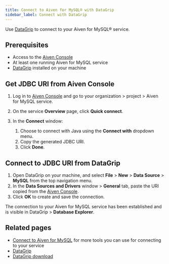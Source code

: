 ```yaml
---
title: Connect to Aiven for MySQL® with DataGrip
sidebar_label: Connect with DataGrip
---
```


Use [DataGrip](https://www.jetbrains.com/datagrip/) to connect to your Aiven for MySQL® service.

## Prerequisites

- Access to the [Aiven Console](https://console.aiven.io/)
- At least one running Aiven for MySQL service
- [DataGrip](https://www.jetbrains.com/datagrip/download/) installed on your machine

## Get JDBC URI from Aiven Console

1. Log in to [Aiven Console](https://console.aiven.io/) and go to your organization
   \> project > Aiven for MySQL service.
1. On the service **Overview** page, click **Quick connect**.
1. In the **Connect** window:

   1. Choose to connect with Java using the **Connect with**
      dropdown menu.
   1. Copy the generated JDBC URI.
   1. Click **Done**.

## Connect to JDBC URI from DataGrip

1. Open DataGrip on your machine, and select **File** > **New** > **Data Source** >
   **MySQL** from the top navigation menu.
1. In the **Data Sources and Drivers** window > **General** tab, paste the URI copied from
   the [Aiven Console](https://console.aiven.io/).
1. Click **OK** to create and save the connection.

The connection to your Aiven for MySQL service has been established and is visible in
DataGrip > **Database Explorer**.

## Related pages

- [Connect to Aiven for MySQL](/docs/products/mysql/howto/list-code-samples) for more
  tools you can use for connecting to your service
- [DataGrip](https://www.jetbrains.com/datagrip/)
- [DataGrip download](https://www.jetbrains.com/datagrip/download/)
